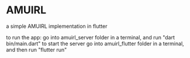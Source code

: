 # AMUIRL
a simple AMUIRL implementation in flutter

to run the app: 
go into amuirl_server folder in a terminal, and run "dart bin/main.dart" to start the server
go into amuirl_flutter folder in a terminal, and then run "flutter run"